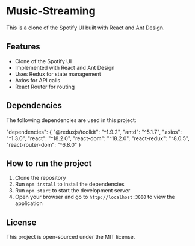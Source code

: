 # Music-Streaming

This is a clone of the Spotify UI built with React and Ant Design.

## Features

- Clone of the Spotify UI
- Implemented with React and Ant Design
- Uses Redux for state management
- Axios for API calls
- React Router for routing

## Dependencies

The following dependencies are used in this project:

"dependencies": {
"@reduxjs/toolkit": "^1.9.2",
"antd": "^5.1.7",
"axios": "^1.3.0",
"react": "^18.2.0",
"react-dom": "^18.2.0",
"react-redux": "^8.0.5",
"react-router-dom": "^6.8.0"
}

## How to run the project

1. Clone the repository
2. Run `npm install` to install the dependencies
3. Run `npm start` to start the development server
4. Open your browser and go to `http://localhost:3000` to view the application

## License

This project is open-sourced under the MIT license.
